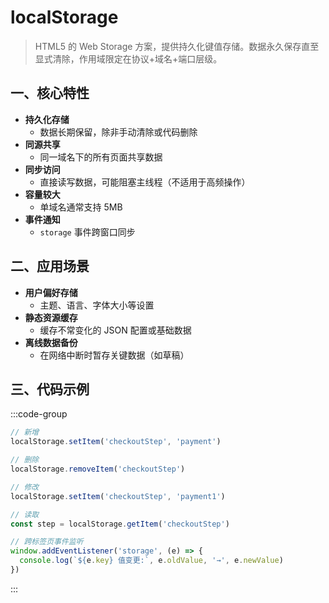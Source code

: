 # localStorage <Sound word="localStorage"/>

> HTML5 的 Web Storage 方案，提供持久化键值存储。数据永久保存直至显式清除，作用域限定在协议+域名+端口层级。

## 一、核心特性

- **持久化存储**
  - 数据长期保留，除非手动清除或代码删除
- **同源共享**
  - 同一域名下的所有页面共享数据
- **同步访问**
  - 直接读写数据，可能阻塞主线程（不适用于高频操作）
- **容量较大**
  - 单域名通常支持 5MB
- **事件通知**
  - `storage` 事件跨窗口同步

## 二、应用场景

- **用户偏好存储**
  - 主题、语言、字体大小等设置
- **静态资源缓存**
  - 缓存不常变化的 JSON 配置或基础数据
- **离线数据备份**
  - 在网络中断时暂存关键数据（如草稿）

## 三、代码示例

:::code-group

```js [基本用法]
// 新增
localStorage.setItem('checkoutStep', 'payment')

// 删除
localStorage.removeItem('checkoutStep')

// 修改
localStorage.setItem('checkoutStep', 'payment1')

// 读取
const step = localStorage.getItem('checkoutStep')
```

```js [storage 事件]
// 跨标签页事件监听
window.addEventListener('storage', (e) => {
  console.log(`${e.key} 值变更:`, e.oldValue, '→', e.newValue)
})
```

:::

